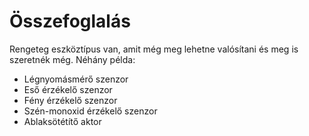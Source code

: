 # Összefoglalás

Rengeteg eszköztípus van, amit még meg lehetne valósítani és meg is szeretnék még. Néhány példa:

- Légnyomásmérő szenzor
- Eső érzékelő szenzor
- Fény érzékelő szenzor
- Szén-monoxid érzékelő szenzor
- Ablaksötétítő aktor 
